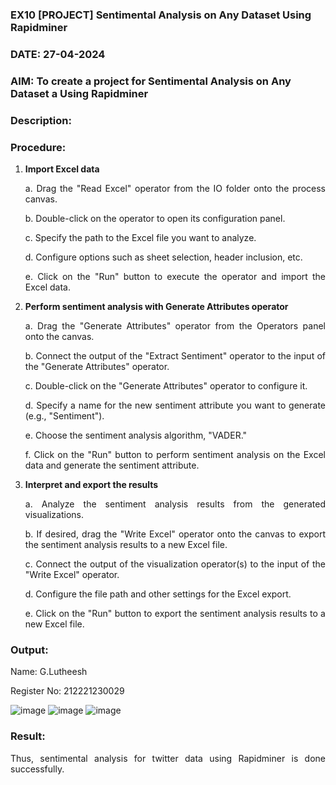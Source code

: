 ### EX10 [PROJECT] Sentimental Analysis on Any Dataset Using Rapidminer
### DATE: 27-04-2024
### AIM: To create a project for Sentimental Analysis on Any Dataset a Using Rapidminer
### Description: 
<div align = "justify">

### Procedure:
1) **Import Excel data**
    <p>a. Drag the "Read Excel" operator from the IO folder onto the process canvas.
    <p>b. Double-click on the operator to open its configuration panel.
    <p>c. Specify the path to the Excel file you want to analyze.
    <p>d. Configure options such as sheet selection, header inclusion, etc.
    <p>e. Click on the "Run" button to execute the operator and import the Excel data.
2) **Perform sentiment analysis with Generate Attributes operator**
    <p>a. Drag the "Generate Attributes" operator from the Operators panel onto the canvas.
    <p>b. Connect the output of the "Extract Sentiment" operator to the input of the "Generate Attributes" operator.
    <p>c. Double-click on the "Generate Attributes" operator to configure it.
    <p>d. Specify a name for the new sentiment attribute you want to generate (e.g., "Sentiment").
    <p>e. Choose the sentiment analysis algorithm, "VADER."
    <p>f. Click on the "Run" button to perform sentiment analysis on the Excel data and generate the sentiment attribute.
3) **Interpret and export the results**
    <p>a. Analyze the sentiment analysis results from the generated visualizations.
    <p>b. If desired, drag the "Write Excel" operator onto the canvas to export the sentiment analysis results to a new Excel file.
    <p>c. Connect the output of the visualization operator(s) to the input of the "Write Excel" operator.
    <p>d. Configure the file path and other settings for the Excel export.
    <p>e. Click on the "Run" button to export the sentiment analysis results to a new Excel file.

### Output:

Name: G.Lutheesh


Register No: 212221230029


![image](https://github.com/VINUTHNA-2004/WDM_EXP10/assets/95067307/f5f29784-e038-4585-b8f7-3b7bc005b81b)
![image](https://github.com/VINUTHNA-2004/WDM_EXP10/assets/95067307/90bcf3a4-23c9-4b38-98e8-ed7106b8c262)
![image](https://github.com/VINUTHNA-2004/WDM_EXP10/assets/95067307/ebf38b02-016a-4b60-be39-713c0c9cf305)

### Result:
Thus, sentimental analysis for twitter data using Rapidminer is done successfully.
